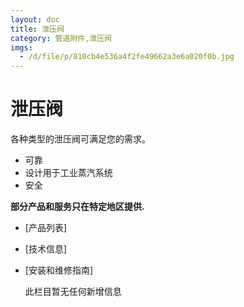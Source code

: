 ```yaml
---
layout: doc
title: 泄压阀
category: 管道附件,泄压阀
imgs:
  - /d/file/p/810cb4e536a4f2fe49662a3e6a020f0b.jpg
---
```


# 泄压阀

各种类型的泄压阀可满足您的需求。

- 可靠
- 设计用于工业蒸汽系统
- 安全

**部分产品和服务只在特定地区提供.**

- [产品列表]
- [技术信息]
- [安装和维修指南]

  此栏目暂无任何新增信息
